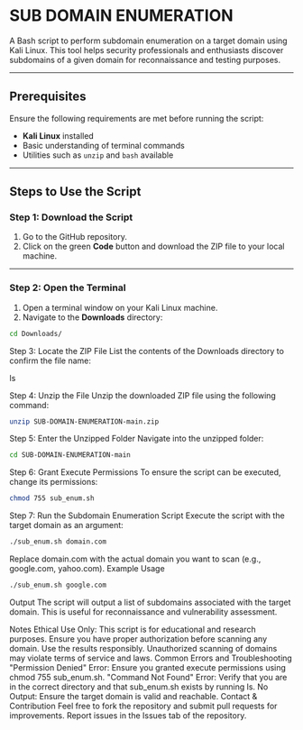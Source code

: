# SUB DOMAIN ENUMERATION  

A Bash script to perform subdomain enumeration on a target domain using Kali Linux. This tool helps security professionals and enthusiasts discover subdomains of a given domain for reconnaissance and testing purposes.  

---

## **Prerequisites**  
Ensure the following requirements are met before running the script:  
- **Kali Linux** installed  
- Basic understanding of terminal commands  
- Utilities such as `unzip` and `bash` available  

---

## **Steps to Use the Script**  

### **Step 1: Download the Script**  
1. Go to the GitHub repository.  
2. Click on the green **Code** button and download the ZIP file to your local machine.

---

### **Step 2: Open the Terminal**  
1. Open a terminal window on your Kali Linux machine.  
2. Navigate to the **Downloads** directory:  
```bash
cd Downloads/
```
Step 3: Locate the ZIP File
List the contents of the Downloads directory to confirm the file name:

ls

Step 4: Unzip the File
Unzip the downloaded ZIP file using the following command:
```bash
unzip SUB-DOMAIN-ENUMERATION-main.zip
```

Step 5: Enter the Unzipped Folder
Navigate into the unzipped folder:
```bash
cd SUB-DOMAIN-ENUMERATION-main
```
Step 6: Grant Execute Permissions
To ensure the script can be executed, change its permissions:
```bash
chmod 755 sub_enum.sh
```
Step 7: Run the Subdomain Enumeration Script
Execute the script with the target domain as an argument:
```bash
./sub_enum.sh domain.com
```
Replace domain.com with the actual domain you want to scan (e.g., google.com, yahoo.com).
Example Usage
```bash
./sub_enum.sh google.com
```
Output
The script will output a list of subdomains associated with the target domain. This is useful for reconnaissance and vulnerability assessment.

Notes
Ethical Use Only: This script is for educational and research purposes. Ensure you have proper authorization before scanning any domain.
Use the results responsibly. Unauthorized scanning of domains may violate terms of service and laws.
Common Errors and Troubleshooting
"Permission Denied" Error: Ensure you granted execute permissions using chmod 755 sub_enum.sh.
"Command Not Found" Error: Verify that you are in the correct directory and that sub_enum.sh exists by running ls.
No Output: Ensure the target domain is valid and reachable.
Contact & Contribution
Feel free to fork the repository and submit pull requests for improvements. Report issues in the Issues tab of the repository.
